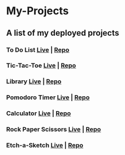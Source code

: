 # My-Projects
## A list of my deployed projects
### To Do List  [Live](https://northrain-cmd.github.io/To-Do/) | [Repo](https://github.com/Northrain-cmd/To-Do)
### Tic-Tac-Toe [Live](https://northrain-cmd.github.io/Tic-Tac-Toe/)  | [Repo](https://github.com/Northrain-cmd/Tic-Tac-Toe)
### Library [Live](https://northrain-cmd.github.io/Library_Final/)  | [Repo](https://github.com/Northrain-cmd/Library)
### Pomodoro Timer [Live](https://northrain-cmd.github.io/Pomodoro/)  |  [Repo](https://github.com/Northrain-cmd/Pomodoro)
### Calculator [Live](https://northrain-cmd.github.io/Calculator/) | [Repo](https://github.com/Northrain-cmd/Calculator)
### Rock Paper Scissors [Live](https://northrain-cmd.github.io/rock-paper-scissors/)  | [Repo](https://github.com/Northrain-cmd/rock-paper-scissors)
### Etch-a-Sketch [Live](https://northrain-cmd.github.io/etch-a-sketch/)  | [Repo](https://github.com/Northrain-cmd/etch-a-sketch)
